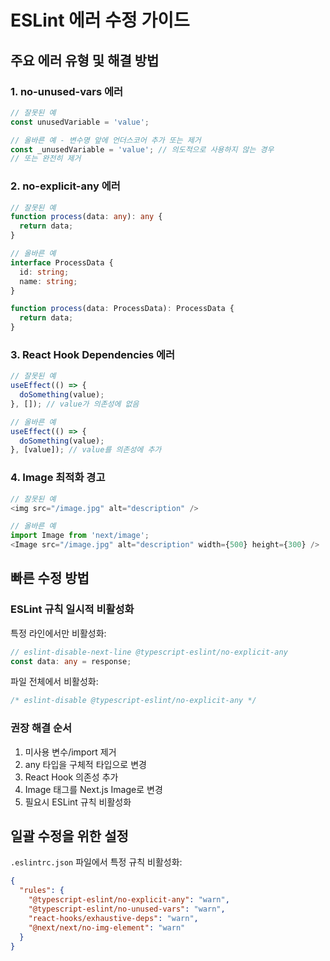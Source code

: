 # ESLint 에러 수정 가이드

## 주요 에러 유형 및 해결 방법

### 1. no-unused-vars 에러
```typescript
// 잘못된 예
const unusedVariable = 'value';

// 올바른 예 - 변수명 앞에 언더스코어 추가 또는 제거
const _unusedVariable = 'value'; // 의도적으로 사용하지 않는 경우
// 또는 완전히 제거
```

### 2. no-explicit-any 에러
```typescript
// 잘못된 예
function process(data: any): any {
  return data;
}

// 올바른 예
interface ProcessData {
  id: string;
  name: string;
}

function process(data: ProcessData): ProcessData {
  return data;
}
```

### 3. React Hook Dependencies 에러
```typescript
// 잘못된 예
useEffect(() => {
  doSomething(value);
}, []); // value가 의존성에 없음

// 올바른 예
useEffect(() => {
  doSomething(value);
}, [value]); // value를 의존성에 추가
```

### 4. Image 최적화 경고
```typescript
// 잘못된 예
<img src="/image.jpg" alt="description" />

// 올바른 예
import Image from 'next/image';
<Image src="/image.jpg" alt="description" width={500} height={300} />
```

## 빠른 수정 방법

### ESLint 규칙 일시적 비활성화
특정 라인에서만 비활성화:
```typescript
// eslint-disable-next-line @typescript-eslint/no-explicit-any
const data: any = response;
```

파일 전체에서 비활성화:
```typescript
/* eslint-disable @typescript-eslint/no-explicit-any */
```

### 권장 해결 순서
1. 미사용 변수/import 제거
2. any 타입을 구체적 타입으로 변경
3. React Hook 의존성 추가
4. Image 태그를 Next.js Image로 변경
5. 필요시 ESLint 규칙 비활성화

## 일괄 수정을 위한 설정

`.eslintrc.json` 파일에서 특정 규칙 비활성화:
```json
{
  "rules": {
    "@typescript-eslint/no-explicit-any": "warn",
    "@typescript-eslint/no-unused-vars": "warn",
    "react-hooks/exhaustive-deps": "warn",
    "@next/next/no-img-element": "warn"
  }
}
```
